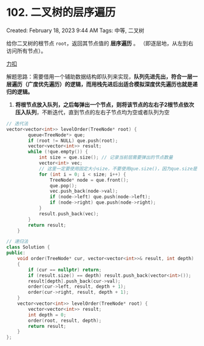 # 102. 二叉树的层序遍历

Created: February 18, 2023 9:44 AM
Tags: 中等, 二叉树

给你二叉树的根节点 `root`，返回其节点值的 **层序遍历** 。 （即逐层地，从左到右访问所有节点）。

[力扣](https://leetcode.cn/problems/binary-tree-level-order-traversal/)

解题思路：需要借用一个辅助数据结构即队列来实现，**队列先进先出，符合一层一层遍历（广度优先遍历）的逻辑，而用栈先进后出适合模拟深度优先遍历也就是递归的逻辑。**

1. **将根节点放入队列，之后每弹出一个节点，则将该节点的左右子2根节点依次压入队列**，不断迭代，直到节点的左右子节点均为空或者队列为空

```cpp
// 迭代法
vector<vector<int>> levelOrder(TreeNode* root) {
        queue<TreeNode*> que;
        if (root != NULL) que.push(root);
        vector<vector<int>> result;
        while (!que.empty()) {
            int size = que.size(); // 记录当前层需要弹出的节点数量
            vector<int> vec;
            // 这里一定要使用固定大小size，不要使用que.size()，因为que.size是不断变化的
            for (int i = 0; i < size; i++) { 
                TreeNode* node = que.front();
                que.pop();
                vec.push_back(node->val);
                if (node->left) que.push(node->left);
                if (node->right) que.push(node->right);
            }
            result.push_back(vec);
        }
        return result;
    }
```

```cpp
// 递归法
class Solution {
public:
    void order(TreeNode* cur, vector<vector<int>>& result, int depth)
    {
        if (cur == nullptr) return;
        if (result.size() == depth) result.push_back(vector<int>());
        result[depth].push_back(cur->val);
        order(cur->left, result, depth + 1);
        order(cur->right, result, depth + 1);
    }
    vector<vector<int>> levelOrder(TreeNode* root) {
        vector<vector<int>> result;
        int depth = 0;
        order(root, result, depth);
        return result;
    }
};
```